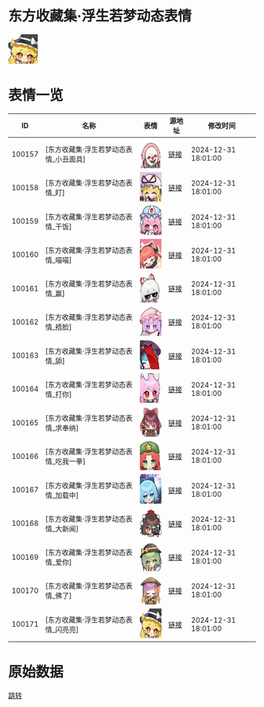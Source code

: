 # 东方收藏集·浮生若梦动态表情

<img src="./cover.png" height="60" alt="cover" />

# 表情一览

|ID|名称|表情|源地址|修改时间|
|----|----|----|----|----|
|100157|[东方收藏集·浮生若梦动态表情_小丑面具]|<img src="./pic/100157_%5B东方收藏集·浮生若梦动态表情_小丑面具%5D.gif" height="60" alt="小丑面具"/>|[链接](https://i0.hdslb.com/bfs/garb/57c3e12b2358ac6acaf3161da7124efd7642ab70.gif)|2024-12-31 18:01:00|
|100158|[东方收藏集·浮生若梦动态表情_盯]|<img src="./pic/100158_%5B东方收藏集·浮生若梦动态表情_盯%5D.gif" height="60" alt="盯"/>|[链接](https://i0.hdslb.com/bfs/garb/32a315a9471b021422ddfa8e8a83f4b3a5b53314.gif)|2024-12-31 18:01:00|
|100159|[东方收藏集·浮生若梦动态表情_干饭]|<img src="./pic/100159_%5B东方收藏集·浮生若梦动态表情_干饭%5D.gif" height="60" alt="干饭"/>|[链接](https://i0.hdslb.com/bfs/garb/6866e0d7a1337ee12532be69d1af75c5c8d95cff.gif)|2024-12-31 18:01:00|
|100160|[东方收藏集·浮生若梦动态表情_喵喵]|<img src="./pic/100160_%5B东方收藏集·浮生若梦动态表情_喵喵%5D.gif" height="60" alt="喵喵"/>|[链接](https://i0.hdslb.com/bfs/garb/e5c84b7b4fe6e296fe638721eec0f489219e9126.gif)|2024-12-31 18:01:00|
|100161|[东方收藏集·浮生若梦动态表情_赢]|<img src="./pic/100161_%5B东方收藏集·浮生若梦动态表情_赢%5D.gif" height="60" alt="赢"/>|[链接](https://i0.hdslb.com/bfs/garb/c59230315664cc105242a10dbeed642f379eb2ae.gif)|2024-12-31 18:01:00|
|100162|[东方收藏集·浮生若梦动态表情_捂脸]|<img src="./pic/100162_%5B东方收藏集·浮生若梦动态表情_捂脸%5D.gif" height="60" alt="捂脸"/>|[链接](https://i0.hdslb.com/bfs/garb/68e502b69f8bb82935fb6da50730231cf826e197.gif)|2024-12-31 18:01:00|
|100163|[东方收藏集·浮生若梦动态表情_舔]|<img src="./pic/100163_%5B东方收藏集·浮生若梦动态表情_舔%5D.gif" height="60" alt="舔"/>|[链接](https://i0.hdslb.com/bfs/garb/9373e24ea547cd20c400a868fab02e5cee9c5ad4.gif)|2024-12-31 18:01:00|
|100164|[东方收藏集·浮生若梦动态表情_打你]|<img src="./pic/100164_%5B东方收藏集·浮生若梦动态表情_打你%5D.gif" height="60" alt="打你"/>|[链接](https://i0.hdslb.com/bfs/garb/aec4087701ae238c4f5868011c02221241129674.gif)|2024-12-31 18:01:00|
|100165|[东方收藏集·浮生若梦动态表情_求奉纳]|<img src="./pic/100165_%5B东方收藏集·浮生若梦动态表情_求奉纳%5D.gif" height="60" alt="求奉纳"/>|[链接](https://i0.hdslb.com/bfs/garb/038d457ae5632e5f1a4550d0c903336c37d84caa.gif)|2024-12-31 18:01:00|
|100166|[东方收藏集·浮生若梦动态表情_吃我一拳]|<img src="./pic/100166_%5B东方收藏集·浮生若梦动态表情_吃我一拳%5D.gif" height="60" alt="吃我一拳"/>|[链接](https://i0.hdslb.com/bfs/garb/30c0f32ff5d6584490cf602737fd18f5fc3fc7c4.gif)|2024-12-31 18:01:00|
|100167|[东方收藏集·浮生若梦动态表情_加载中]|<img src="./pic/100167_%5B东方收藏集·浮生若梦动态表情_加载中%5D.gif" height="60" alt="加载中"/>|[链接](https://i0.hdslb.com/bfs/garb/0f3f37e85a9c952b553c5e4a4e1877b279575b3a.gif)|2024-12-31 18:01:00|
|100168|[东方收藏集·浮生若梦动态表情_大新闻]|<img src="./pic/100168_%5B东方收藏集·浮生若梦动态表情_大新闻%5D.gif" height="60" alt="大新闻"/>|[链接](https://i0.hdslb.com/bfs/garb/1ac3db55feb323b87dece36a3a08049314e9e9ef.gif)|2024-12-31 18:01:00|
|100169|[东方收藏集·浮生若梦动态表情_爱你]|<img src="./pic/100169_%5B东方收藏集·浮生若梦动态表情_爱你%5D.gif" height="60" alt="爱你"/>|[链接](https://i0.hdslb.com/bfs/garb/a6a88618314d4adeaace6a4a09369b9b80579856.gif)|2024-12-31 18:01:00|
|100170|[东方收藏集·浮生若梦动态表情_佛了]|<img src="./pic/100170_%5B东方收藏集·浮生若梦动态表情_佛了%5D.gif" height="60" alt="佛了"/>|[链接](https://i0.hdslb.com/bfs/garb/00e1d4df39b1dd1e2b83a4b85de3832ee532d2a1.gif)|2024-12-31 18:01:00|
|100171|[东方收藏集·浮生若梦动态表情_闪亮亮]|<img src="./pic/100171_%5B东方收藏集·浮生若梦动态表情_闪亮亮%5D.gif" height="60" alt="闪亮亮"/>|[链接](https://i0.hdslb.com/bfs/garb/30a3924fe19db3528207a065b1a8988868a153eb.gif)|2024-12-31 18:01:00|

# 原始数据

[跳转](./raw.json)

